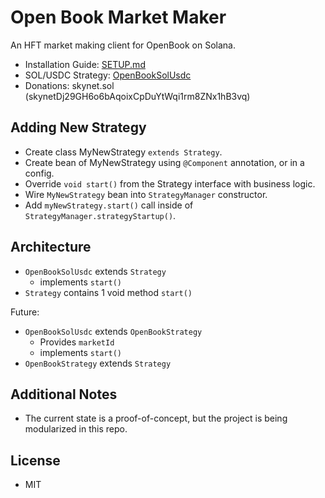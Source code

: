 # Open Book Market Maker
An HFT market making client for OpenBook on Solana.

- Installation Guide: [SETUP.md](SETUP.md)
- SOL/USDC Strategy: [OpenBookSolUsdc](../src/main/java/com/mmorrell/strategies/openbook/sol/OpenBookSolUsdc.java#L146)
- Donations: skynet.sol (skynetDj29GH6o6bAqoixCpDuYtWqi1rm8ZNx1hB3vq)

## Adding New Strategy

- Create class MyNewStrategy `extends Strategy`.
- Create bean of MyNewStrategy using `@Component` annotation, or in a config.
- Override `void start()` from the Strategy interface with business logic.
- Wire `MyNewStrategy` bean into `StrategyManager` constructor.
- Add `myNewStrategy.start()` call inside of `StrategyManager.strategyStartup()`.

## Architecture

- `OpenBookSolUsdc` extends `Strategy`
  - implements `start()`
- `Strategy` contains 1 void method `start()`

Future:
- `OpenBookSolUsdc` extends `OpenBookStrategy`
  - Provides `marketId`
  - implements `start()`
- `OpenBookStrategy` extends `Strategy`

## Additional Notes

- The current state is a proof-of-concept, but the project is being modularized in this repo.

## License

- MIT 
